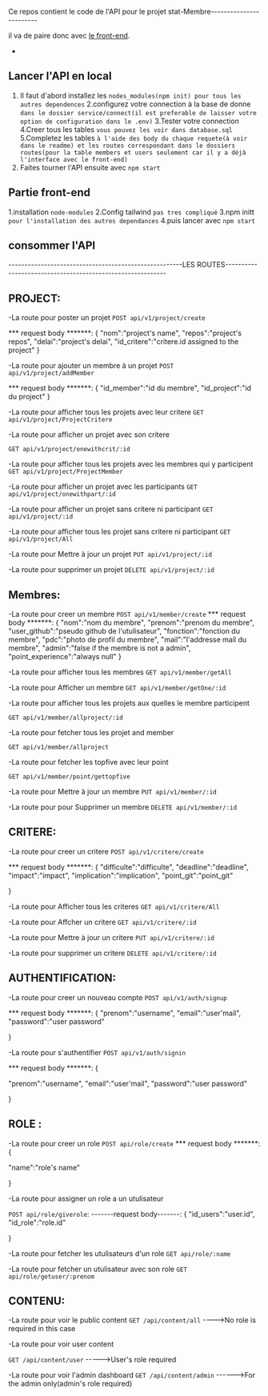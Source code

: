 Ce repos contient le code de l'API pour le projet stat-Membre------------------------

il va de paire donc avec [le front-end](https://github.com/iTeam-S/Stat-Membre/tree/master/front-end).

-

## Lancer l'API en local

1. Il faut d'abord installez les `nodes_modules(npm init) pour tous les autres dependences`
2.configurez votre connection à la base de donne `dans le dossier service/connect(il est preferable de laisser votre option de configuration dans le .env)`
3.Tester votre connection
4.Creer tous les tables `vous pouvez les voir dans database.sql`
5.Completez les tables `à l'aide des body du chaque requete(à voir dans le readme) et les routes correspondant dans le dossiers routes(pour la table members et users seulement car il y a déjà l'interface avec le front-end)`
3. Faites tourner l'API ensuite avec `npm start`


## Partie front-end

1.installation `node-modules`
2.Config tailwind `pas tres compliqué`
3.npm initt `pour l'installation des autres dependances`
4.puis lancer avec `npm start`



## consommer l'API

------------------------------------------------------LES ROUTES-----------------------------------------------------------

## PROJECT:

-La route pour poster un projet
`POST api/v1/project/create`

**\* request body **\*\*\*\*\*:
{
"nom":"project's name",
"repos":"project's repos",
"delai":"project's delai",
"id_critere":"critere.id assigned to the project"
}

-La route pour ajouter un membre à un projet
`POST api/v1/project/addMember`

**\* request body **\*\*\*\*\*:
{
"id_member":"id du membre",
"id_project":"id du project"
}

-La route pour afficher tous les projets avec leur critere
`GET api/v1/project/ProjectCritere`

-La route pour afficher un projet avec son critere

`GET api/v1/project/onewithcrit/:id`

-La route pour afficher tous les projets avec les membres qui y participent
`GET api/v1/project/ProjectMember`

-La route pour afficher un projet avec les participants
`GET api/v1/project/onewithpart/:id`

-La route pour afficher un projet sans critere ni participant
`GET api/v1/project/:id`

-La route pour afficher tous les projet sans critere ni participant
`GET api/v1/project/All`

-La route pour Mettre à jour un projet
`PUT api/v1/project/:id`

-La route pour supprimer un projet
`DELETE api/v1/project/:id`

## Membres:

-La route pour creer un membre
`POST api/v1/member/create`
**\* request body **\*\*\*\*\*:
{
"nom":"nom du membre",
"prenom":"prenom du membre",
"user_github":"pseudo github de l'utulisateur",
"fonction":"fonction du membre",
"pdc":"photo de profil du membre",
"mail":"l'addresse mail du membre",
"admin":"false if the membre is not a admin",
"point_experience":"always null"
}

-La route pour afficher tous les membres
`GET api/v1/member/getAll`

-La route pour Afficher un membre
`GET api/v1/member/getOne/:id`

-La route pour afficher tous les projets aux quelles le membre participent

`GET api/v1/member/allproject/:id`

-La route pour fetcher tous les projet and member

`GET api/v1/member/allproject`

-La route pour fetcher les topfive avec leur point

`GET api/v1/member/point/gettopfive`

-La route pour Mettre à jour un membre
`PUT api/v1/member/:id`

-La route pour pour Supprimer un membre
`DELETE api/v1/member/:id`

## CRITERE:

-La route pour creer un critere
`POST api/v1/critere/create`

**\* request body **\*\*\*\*\*:
{
"difficulte":"difficulte",
"deadline":"deadline",
"impact":"impact",
"implication":"implication",
"point_git":"point_git"

}

-La route pour Afficher tous les criteres
`GET api/v1/critere/All`

-La route pour Affcher un critere
`GET api/v1/critere/:id`

-La route pour Mettre à jour un critere
`PUT api/v1/critere/:id`

-La route pour supprimer un critere
`DELETE api/v1/critere/:id`

## AUTHENTIFICATION:

-La route pour creer un nouveau compte
`POST api/v1/auth/signup`

**\* request body **\*\*\*\*\*:
{
"prenom":"username",
"email":"user'mail",
"password":"user password"

}

-La route pour s'authentifier
`POST api/v1/auth/signin`

**\* request body **\*\*\*\*\*:
{

"prenom":"username",
"email":"user'mail",
"password":"user password"

}

## ROLE :

-La route pour creer un role
`POST api/role/create`
**\* request body **\*\*\*\*\*:
{

"name":"role's name"

}

-La route pour assigner un role a un utulisateur

`POST api/role/giverole`:
-------request body-------:
{
"id_users":"user.id",
"id_role":"role.id"

}

-La route pour fetcher les utulisateurs d'un role
`GET api/role/:name`

-La route pour fetcher un utulisateur avec son role
`GET api/role/getuser/:prenom`

## CONTENU:

-La route pour voir le public content
`GET /api/content/all`
---->No role is required in this case

-La route pour voir user content

`GET /api/content/user`
----->User's role required

-La route pour voir l'admin dashboard
`GET /api/content/admin`
------>For the admin only(admin's role required)
